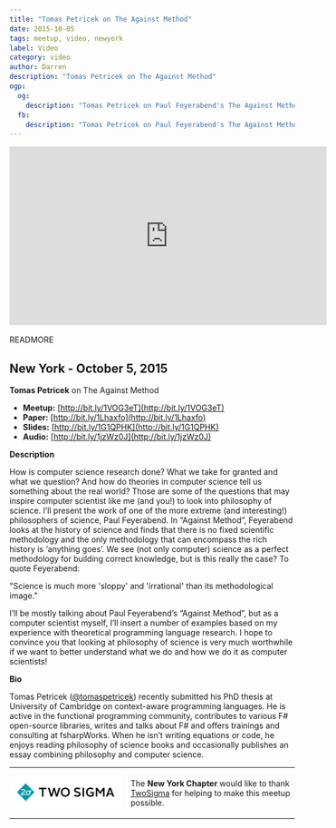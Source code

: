 ```yaml
---
title: "Tomas Petricek on The Against Method"
date: 2015-10-05
tags: meetup, video, newyork
label: Video
category: video
author: Darren
description: "Tomas Petricek on The Against Method"
ogp:
  og:
    description: "Tomas Petricek on Paul Feyerabend's The Against Method"
  fb:
    description: "Tomas Petricek on Paul Feyerabend's The Against Method"
---
```


<iframe class="video" width="560" height="315" src="https://www.youtube.com/embed/jzD1O_gastA" frameborder="0" allowfullscreen></iframe>

READMORE

## New York - October 5, 2015

**Tomas Petricek** on The Against Method

* **Meetup:** [http://bit.ly/1VOG3eT](http://bit.ly/1VOG3eT)
* **Paper:** [http://bit.ly/1Lhaxfo](http://bit.ly/1Lhaxfo)
* **Slides:** [http://bit.ly/1G1QPHK](http://bit.ly/1G1QPHK)
* **Audio:** [http://bit.ly/1jzWz0J](http://bit.ly/1jzWz0J)

**Description**

How is computer science research done? What we take for granted and what we question? And how do theories in computer science tell us something about the real world? Those are some of the questions that may inspire computer scientist like me (and you!) to look into philosophy of science. I’ll present the work of one of the more extreme (and interesting!) philosophers of science, Paul Feyerabend. In “Against Method”, Feyerabend looks at the history of science and finds that there is no fixed scientific methodology and the only methodology that can encompass the rich history is ‘anything goes’. We see (not only computer) science as a perfect methodology for building correct knowledge, but is this really the case? To quote Feyerabend:

"Science is much more 'sloppy' and 'irrational' than its methodological image."

I’ll be mostly talking about Paul Feyerabend’s “Against Method”, but as a computer scientist myself, I’ll insert a number of examples based on my experience with theoretical programming language research. I hope to convince you that looking at philosophy of science is very much worthwhile if we want to better understand what we do and how we do it as computer scientists!

**Bio**

Tomas Petricek ([@tomaspetricek](https://twitter.com/tomaspetricek)) recently submitted his PhD thesis at University of Cambridge on context-aware programming languages. He is active in the functional programming community, contributes to various F# open-source libraries, writes and talks about F# and offers trainings and consulting at fsharpWorks. When he isn’t writing equations or code, he enjoys reading philosophy of science books and occasionally publishes an essay combining philosophy and computer science.

---

<p style="display: flex; flex-direction: row; justify-content: center; align-items: center;">
<a href="https://www.twosigma.com/"><img src="/images/TwoSigma_RGB.jpg" alt="TwoSigma" title="TwoSigma - Platinum Sponsor of Papers We Love NYC" style="width: 200px; margin: 0 1em 0 0;"></a> <span style="flex: 1;">The <strong>New York Chapter</strong> would like to thank <a href="http://www.twosigma.com">TwoSigma</a> for helping to make this meetup possible.</span>
</p>

---
